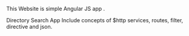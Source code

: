 This Website is simple Angular JS app .

Directory Search App
Include concepts of $http services, routes, filter, directive and json.
